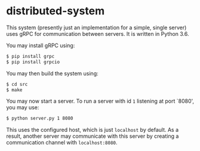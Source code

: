# distributed-system

This system (presently just an implementation for a simple, single server) uses gRPC for communication between servers.
It is written in Python 3.6.

You may install gRPC using:

```bash
$ pip install grpc
$ pip install grpcio
```

You may then build the system using:

```bash
$ cd src
$ make
```

You may now start a server. To run a server with id `1` listening at port `8080', you may use:

```bash
$ python server.py 1 8080
```

This uses the configured host, which is just `localhost` by default. 
As a result, another server may communicate with this server by creating
a communication channel with `localhost:8080`.

